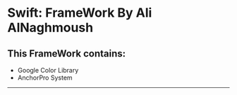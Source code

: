 # Swift: FrameWork By Ali AlNaghmoush

## This FrameWork contains:

- Google Color Library
- AnchorPro System
---

